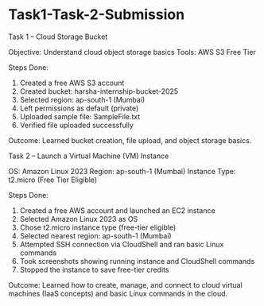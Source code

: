 # Task1-Task-2-Submission
Task 1 – Cloud Storage Bucket

Objective: Understand cloud object storage basics
Tools: AWS S3 Free Tier

Steps Done:
1. Created a free AWS S3 account
2. Created bucket: harsha-internship-bucket-2025
3. Selected region: ap-south-1 (Mumbai)
4. Left permissions as default (private)
5. Uploaded sample file: SampleFile.txt
6. Verified file uploaded successfully

Outcome: Learned bucket creation, file upload, and object storage basics.

Task 2 – Launch a Virtual Machine (VM) Instance

OS: Amazon Linux 2023
Region: ap-south-1 (Mumbai)
Instance Type: t2.micro (Free Tier Eligible)

Steps Done:
1. Created a free AWS account and launched an EC2 instance
2. Selected Amazon Linux 2023 as OS
3. Chose t2.micro instance type (free-tier eligible)
4. Selected nearest region: ap-south-1 (Mumbai)
5. Attempted SSH connection via CloudShell and ran basic Linux commands
6. Took screenshots showing running instance and CloudShell commands
7. Stopped the instance to save free-tier credits

Outcome: Learned how to create, manage, and connect to cloud virtual machines (IaaS concepts) and basic Linux commands in the cloud.
